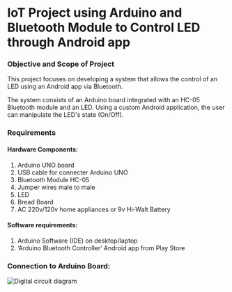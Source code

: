 # IoT Project using Arduino and Bluetooth Module to Control LED through Android app

### **Objective and Scope of Project**

This project focuses on developing a system that allows the control of an LED using an Android app via Bluetooth.

The system consists of an Arduino board integrated with an HC-05 Bluetooth module and an LED. Using a custom Android application, the user can manipulate the LED's state (On/Off).

### **Requirements**

#### Hardware Components:
1.	Arduino UNO board
2.	USB cable for connecter Arduino UNO
3.	Bluetooth Module HC-05
4.	Jumper wires male to male
5.	LED
6.	Bread Board
7.	AC 220v/120v home appliances or 9v Hi-Walt Battery

#### Software requirements:
1.	Arduino Software (IDE) on desktop/laptop
2.	‘Arduino Bluetooth Controller’ Android app from Play Store

### Connection to Arduino Board:

![Digital circuit diagram](https://github.com/user-attachments/assets/db879a76-1d7f-42a7-baad-c137b5798516)



